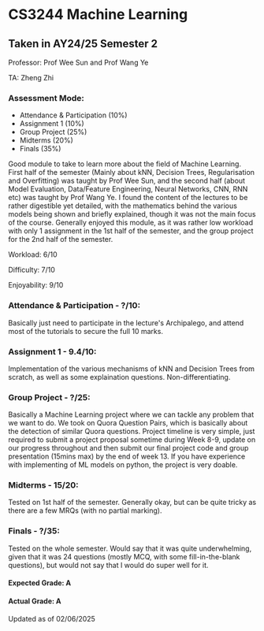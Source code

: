 # CS3244 Machine Learning

## Taken in AY24/25 Semester 2

Professor: Prof Wee Sun and Prof Wang Ye

TA: Zheng Zhi

### Assessment Mode:

- Attendance & Participation (10%)
- Assignment 1 (10%)
- Group Project (25%)
- Midterms (20%)
- Finals (35%)

Good module to take to learn more about the field of Machine Learning. First half of the semester (Mainly about kNN, Decision Trees, Regularisation and Overfitting) was taught by Prof Wee Sun, and the second half (about Model Evaluation, Data/Feature Engineering, Neural Networks, CNN, RNN etc) was taught by Prof Wang Ye. I found the content of the lectures to be rather digestible yet detailed, with the mathematics behind the various models being shown and briefly explained, though it was not the main focus of the course. Generally enjoyed this module, as it was rather low workload with only 1 assignment in the 1st half of the semester, and the group project for the 2nd half of the semester.

Workload: 6/10

Difficulty: 7/10

Enjoyability: 9/10

### Attendance & Participation - ?/10:
Basically just need to participate in the lecture's Archipalego, and attend most of the tutorials to secure the full 10 marks.

### Assignment 1 - 9.4/10:
Implementation of the various mechanisms of kNN and Decision Trees from scratch, as well as some explaination questions. Non-differentiating.

### Group Project - ?/25:
Basically a Machine Learning project where we can tackle any problem that we want to do. We took on Quora Question Pairs, which is basically about the detection of similar Quora questions. Project timeline is very simple, just required to submit a project proposal sometime during Week 8-9, update on our progress throughout and then submit our final project code and group presentation (15mins max) by the end of week 13. If you have experience with implementing of ML models on python, the project is very doable.

### Midterms - 15/20:
Tested on 1st half of the semester. Generally okay, but can be quite tricky as there are a few MRQs (with no partial marking).

### Finals - ?/35:
Tested on the whole semester. Would say that it was quite underwhelming, given that it was 24 questions (mostly MCQ, with some fill-in-the-blank questions), but would not say that I would do super well for it.

#### Expected Grade: A

#### Actual Grade: A

Updated as of 02/06/2025
